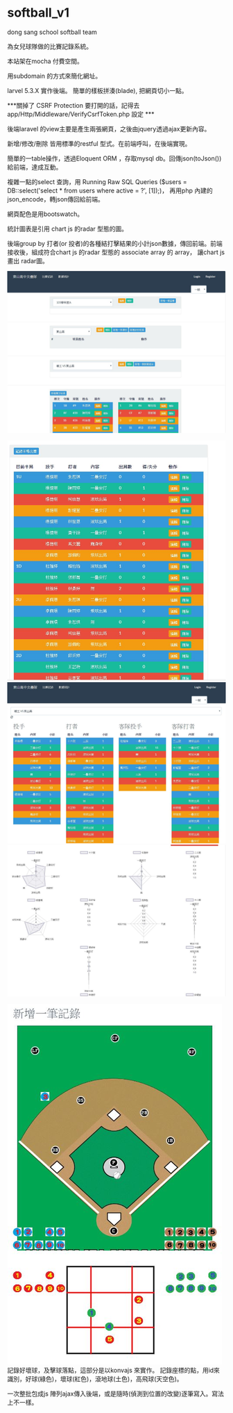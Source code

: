 # softball_v1
dong sang school softball team

為女兒球隊做的比賽記錄系統。

本站架在mocha 付費空間。

用subdomain 的方式來簡化網址。

larvel 5.3.X 實作後端。
簡單的樣板拼湊(blade), 把網頁切小一點。

***關掉了  CSRF Protection 
要打開的話，記得去 app/Http/Middleware/VerifyCsrfToken.php 設定 ***

後端laravel 的view主要是產生兩張網頁，之後由jquery透過ajax更新內容。

新增/修改/刪除 皆用標準的restful 型式。在前端呼叫，在後端實現。

簡單的一table操作，透過Eloquent ORM ，存取mysql db。回傳json(toJson())給前端，達成互動。

複雜一點的select 查詢，用 Running Raw SQL Queries ($users = DB::select('select * from users where active = ?', [1]);)，
再用php 內建的json_encode，轉json傳回給前端。 

網頁配色是用bootswatch。

統計圖表是引用 chart js 的radar 型態的圖。

後端group by 打者(or 投者)的各種結打擊結果的小計json數據，傳回前端。前端接收後，組成符合chart js 的radar 型態的 associate array 的 array，
讓chart js 畫出 radar圖。


![Image of Yaktocat](https://github.com/timloo0710/softball_v1/blob/master/sf1.jpg)

![Image of Yaktocat](https://github.com/timloo0710/softball_v1/blob/master/sf2.jpg)
![Image of Yaktocat](https://github.com/timloo0710/softball_v1/blob/master/sf3.jpg)
![Image of Yaktocat](https://github.com/timloo0710/softball_v1/blob/master/sf4.jpg)

![Image of Yaktocat](https://github.com/timloo0710/softball_v1/blob/master/mean.JPG)
記錄好壞球，及擊球落點，這部分是以konvajs 來實作。
記錄座標的點，用id來識別，好球(綠色)，壞球(紅色)，滾地球(土色)，高飛球(天空色)。

一次整批包成js 陣列ajax傳入後端，或是隨時(偵測到位置的改變)逐筆寫入。寫法上不一樣。


